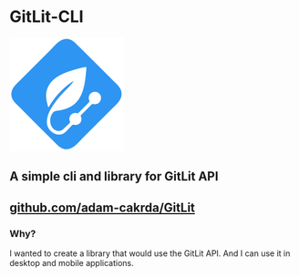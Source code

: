 # GitLit-CLI
![logo](https://raw.githubusercontent.com/adam-cakrda/GitLit/refs/heads/master/public/gitlit.svg)

A simple cli and library for GitLit API
---
[github.com/adam-cakrda/GitLit](https://github.com/adam-cakrda/GitLit)
---

### Why?
I wanted to create a library that would use the GitLit API. And I can use it in desktop and mobile applications.
